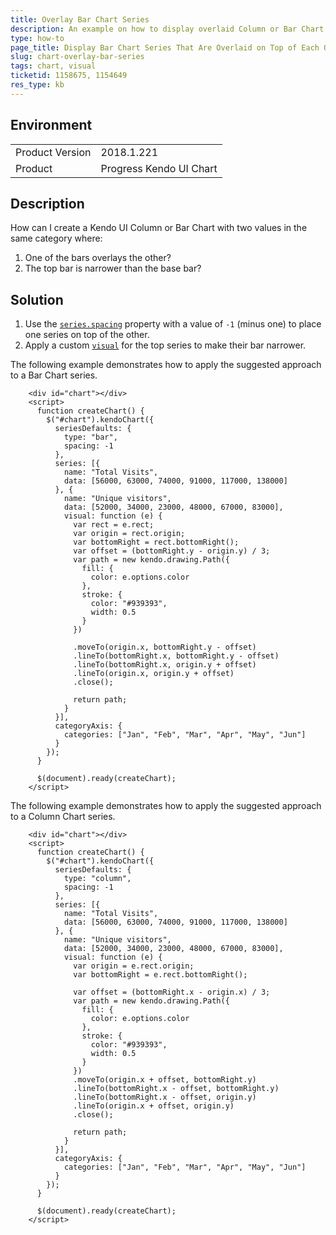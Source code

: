 ```yaml
---
title: Overlay Bar Chart Series
description: An example on how to display overlaid Column or Bar Chart series where the top series is narrower tan the overlaid series.
type: how-to
page_title: Display Bar Chart Series That Are Overlaid on Top of Each Other - Kendo UI Chart for jQuery
slug: chart-overlay-bar-series
tags: chart, visual
ticketid: 1158675, 1154649
res_type: kb
---
```


## Environment

<table>
	<tr>
		<td>Product Version</td>
		<td>2018.1.221</td>
	</tr>
	<tr>
		<td>Product</td>
		<td>Progress Kendo UI Chart</td>
	</tr>
</table>


## Description

How can I create a Kendo UI Column or Bar Chart with two values in the same category where:
1. One of the bars overlays the other?
2. The top bar is narrower than the base bar?

## Solution

1. Use the [`series.spacing`](/api/javascript/dataviz/ui/chart/configuration/series.spacing) property with a value of `-1` (minus one) to place one series on top of the other.
2. Apply a custom [`visual`](/api/javascript/dataviz/ui/chart/configuration/series.visual) for the top series to make their bar narrower.

The following example demonstrates how to apply the suggested approach to a Bar Chart series.

````dojo
    <div id="chart"></div>
    <script>
      function createChart() {
        $("#chart").kendoChart({
          seriesDefaults: {
            type: "bar",
            spacing: -1
          },
          series: [{
            name: "Total Visits",
            data: [56000, 63000, 74000, 91000, 117000, 138000]
          }, {
            name: "Unique visitors",
            data: [52000, 34000, 23000, 48000, 67000, 83000],
            visual: function (e) {
              var rect = e.rect;
              var origin = rect.origin;
              var bottomRight = rect.bottomRight();
              var offset = (bottomRight.y - origin.y) / 3;
              var path = new kendo.drawing.Path({
                fill: {
                  color: e.options.color
                },
                stroke: {
                  color: "#939393",
                  width: 0.5
                }
              })

              .moveTo(origin.x, bottomRight.y - offset)
              .lineTo(bottomRight.x, bottomRight.y - offset)
              .lineTo(bottomRight.x, origin.y + offset)
              .lineTo(origin.x, origin.y + offset)
              .close();

              return path;
            }
          }],
          categoryAxis: {
            categories: ["Jan", "Feb", "Mar", "Apr", "May", "Jun"]
          }
        });
      }

      $(document).ready(createChart);
    </script>
````

The following example demonstrates how to apply the suggested approach to a Column Chart series.

````dojo
    <div id="chart"></div>
    <script>
      function createChart() {
        $("#chart").kendoChart({
          seriesDefaults: {
            type: "column",
            spacing: -1
          },
          series: [{
            name: "Total Visits",
            data: [56000, 63000, 74000, 91000, 117000, 138000]
          }, {
            name: "Unique visitors",
            data: [52000, 34000, 23000, 48000, 67000, 83000],
            visual: function (e) {
              var origin = e.rect.origin;
              var bottomRight = e.rect.bottomRight();

              var offset = (bottomRight.x - origin.x) / 3;
              var path = new kendo.drawing.Path({
                fill: {
                  color: e.options.color
                },
                stroke: {
                  color: "#939393",
                  width: 0.5
                }
              })
              .moveTo(origin.x + offset, bottomRight.y)
              .lineTo(bottomRight.x - offset, bottomRight.y)
              .lineTo(bottomRight.x - offset, origin.y)
              .lineTo(origin.x + offset, origin.y)
              .close();

              return path;
            }
          }],
          categoryAxis: {
            categories: ["Jan", "Feb", "Mar", "Apr", "May", "Jun"]
          }
        });
      }

      $(document).ready(createChart);
    </script>
````
